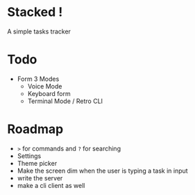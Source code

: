 # Stacked !

A simple tasks tracker

# Todo

-   Form 3 Modes
    -   Voice Mode
    -   Keyboard form
    -   Terminal Mode / Retro CLI

<!-- Maybe use the DB option as well -->

# Roadmap

-   `>` for commands and `?` for searching
-   Settings
-   Theme picker
-   Make the screen dim when the user is typing a task in input
-   write the server
-   make a cli client as well
